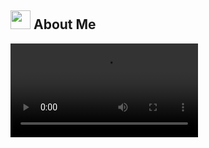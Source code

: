 <h2> <img src="https://cdn.edu.buncee.com/assets/48c9418aae96bd73814084fb7a379840/animation-imagination-speachbubble-0325820.gif" width=32px height=30px> About Me </h2>

<video>
  <source src="https://www.groovejones.com/wp-content/uploads/2023/05/GJ-2023.05-LQSiteSizzle-540LQ.mp4" type="video/mp4">
</video>
